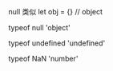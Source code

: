 null 类似 let obj = {} // object

typeof null
'object'

typeof undefined
'undefined'

typeof NaN
'number'
